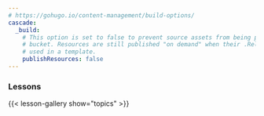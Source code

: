 ```yaml
---
# https://gohugo.io/content-management/build-options/
cascade:
  _build:
    # This option is set to false to prevent source assets from being published to the linode 
    # bucket. Resources are still published "on demand" when their .RelPermalink or .Permalink is 
    # used in a template.
    publishResources: false
---
```


### Lessons

{{< lesson-gallery show="topics" >}}

